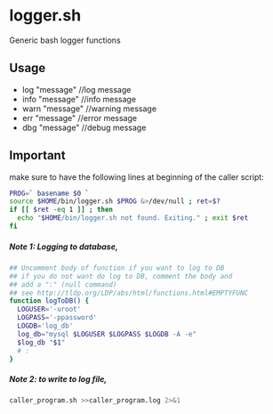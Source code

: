 # logger.sh
Generic bash logger functions

## Usage
- log "message"  //log message
- info "message" //info message
- warn "message" //warning message
- err "message"  //error message
- dbg "message"  //debug message

## Important
make sure to have the following lines at beginning of the caller script:

```` bash
PROG=` basename $0 `
source $HOME/bin/logger.sh $PROG &>/dev/null ; ret=$?
if [[ $ret -eq 1 ]] ; then
  echo "$HOME/bin/logger.sh not found. Exiting." ; exit $ret
fi
````

##### Note 1: Logging to database,
```` bash
## Uncomment body of function if you want to log to DB
## if you do not want do log to DB, comment the body and
## add a ":" (null command)
## see http://tldp.org/LDP/abs/html/functions.html#EMPTYFUNC
function logToDB() {
  LOGUSER='-uroot'
  LOGPASS='-ppassword'
  LOGDB='log_db'
  log_db="mysql $LOGUSER $LOGPASS $LOGDB -A -e"
  $log_db "$1"
  # :
}
````

##### Note 2: to write to log file,
```` bash
caller_program.sh >>caller_program.log 2>&1
````

